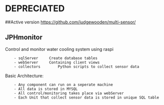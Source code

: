 
# DEPRECIATED

##Active version https://github.com/judgewooden/multi-sensor/

JPHmonitor
----------

Control and monitor water cooling system using raspi

		- sqlServer		Create database tables
		- webServer		Containing client views
		- collectors		Python scripts to collect sensor data

Basic Architecture:

	 	- Any component can run on a seperate machine
	 	- All data is stored in MYSQL
	 	- All control/monitoring takes place via webServer
		- Each Unit that collect sensor data is stored in unique SQL table
